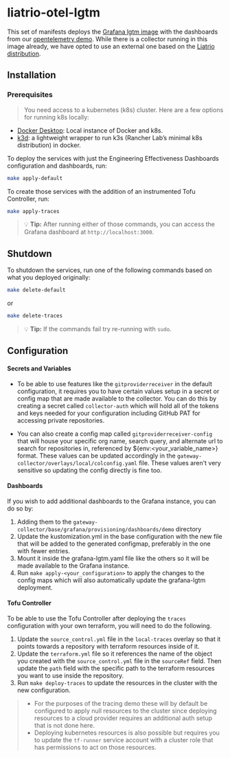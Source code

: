 # liatrio-otel-lgtm

This set of manifests deploys the [Grafana lgtm image](https://github.com/grafana/docker-otel-lgtm) with the dashboards from our [opentelemetry demo](https://github.com/liatrio/opentelemetry-demo/tree/main).  While there is a collector running in this image already, we have opted to use an external one based on the [Liatrio distribution](https://github.com/liatrio/liatrio-otel-collector).

## Installation

### Prerequisites

> You need access to a kubernetes (k8s) cluster. Here are a few options for running k8s locally:

- [Docker Desktop](https://www.docker.com/products/docker-desktop/): Local instance of Docker and k8s.
- [k3d](https://k3d.io/v5.6.3/): a lightweight wrapper to run k3s (Rancher Lab’s minimal k8s distribution) in docker.

To deploy the services with just the Engineering Effectiveness Dashboards configuration and dashboards, run:

```bash
make apply-default
```

To create those services with the addition of an instrumented Tofu Controller, run:

```bash
make apply-traces
```

> :bulb: **Tip:** After running either of those commands, you can access the Grafana dashboard at `http://localhost:3000`.

## Shutdown

To shutdown the services, run one of the following commands based on what you deployed originally:

```bash
make delete-default
```
or

```bash
make delete-traces
```

> :bulb: **Tip:** If the commands fail try re-running with `sudo`.


## Configuration

#### Secrets and Variables

- To be able to use features like the `gitproviderreceiver` in the default configuration, it requires you to have certain values setup in a secret or config map that are made available to the collector. You can do this by creating a secret called `collector-auth` which will hold all of the tokens and keys needed for your configuration including GitHub PAT for accessing private repositories.

- You can also create a config map called `gitproviderreceiver-config` that will house your specific org name, search query, and alternate url to search for repositories in, referenced by ${env:<your_variable_name>} format.  These values can be updated accordingly in the `gateway-collector/overlays/local/colconfig.yaml` file.  These values aren't very sensitive so updating the config directly is fine too.

#### Dashboards
If you wish to add additional dashboards to the Grafana instance, you can do so by:
1.  Adding them to the `gateway-collector/base/grafana/provisioning/dashboards/demo` directory
2.  Update the kustomization.yml in the base configuration with the new file that will be added to the generated configmap, preferably in the one with fewer entries.
3.  Mount it inside the grafana-lgtm.yaml file like the others so it will be made available to the Grafana instance.
4.  Run `make apply-<your_configuration>` to apply the changes to the config maps which will also automatically update the grafana-lgtm deployment.

#### Tofu Controller

To be able to use the Tofu Controller after deploying the `traces` configuration with your own terraform, you will need to do the following.

1. Update the `source_control.yml` file in the `local-traces` overlay so that it points towards a repository with terraform resources inside of it.
2. Update the `terraform.yml` file so it references the name of the object you created with the `source_control.yml` file in the `sourceRef` field.  Then update the `path` field with the specific path to the terraform resources you want to use inside the repository.
3. Run `make deploy-traces` to update the resources in the cluster with the new configuration.
>  - For the purposes of the tracing demo these will by default be configured to apply null resources to the cluster since deploying resources to a cloud provider requires an additional auth setup that is not done here. 
>  - Deploying kubernetes resources is also possible but requires you to update the `tf-runner` service account with a cluster role that has permissions to act on those resources.
